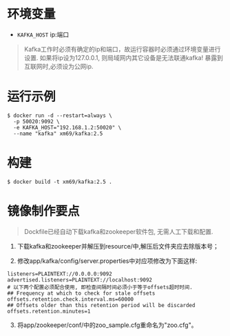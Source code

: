 # 环境变量

* `KAFKA_HOST` ip:端口

> Kafka工作时必须有确定的ip和端口，故运行容器时必须通过环境变量进行设置. 如果将ip设为127.0.0.1, 则局域网内其它设备是无法联通kafka! 暴露到互联网时,必须设为公网ip.

# 运行示例

```
$ docker run -d --restart=always \
  -p 50020:9092 \
  -e KAFKA_HOST="192.168.1.2:50020" \
  --name "kafka" xm69/kafka:2.5
```

# 构建

```
$ docker build -t xm69/kafka:2.5 .
```

# 镜像制作要点

> Dockfile已经自动下载kafka和zookeeper软件包, 无需人工下载和配置.

1. 下载kafka和zookeeper并解压到resource/中,解压后文件夹应去除版本号；

2. 修改app/kafka/config/server.properties中对应项修改为下面这样:
```
listeners=PLAINTEXT://0.0.0.0:9092
advertised.listeners=PLAINTEXT://localhost:9092
# 以下两个配置必须配合使用, 即检查间隔时间必须小于等于offsets超时时间.
## Frequency at which to check for stale offsets
offsets.retention.check.interval.ms=60000
## Offsets older than this retention period will be discarded
offsets.retention.minutes=1
```

3. 将app/zookeeper/conf/中的zoo_sample.cfg重命名为"zoo.cfg"。
